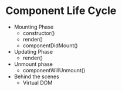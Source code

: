 # Component Life Cycle

- Mounting Phase
  - constructor()
  - render()
  - componentDidMount()
- Updating Phase
  - render()
- Unmount phase
  - componentWillUnmount()
- Behind the scenes
  - Virtual DOM
